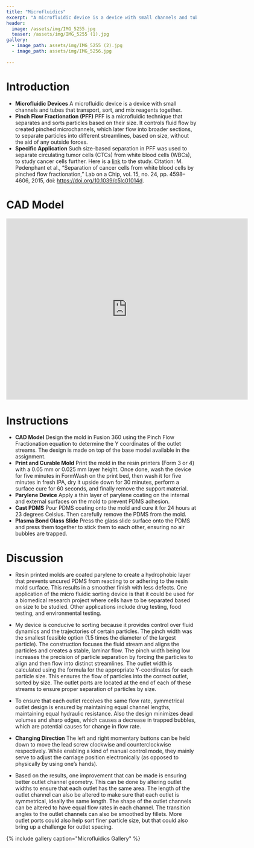 ```yaml
---
title: "Microfluidics"
excerpt: "A microfluidic device is a device with small channels and tubes that transport, sort, and mix reagents together."
header:
  image: /assets/img/IMG_5255.jpg
  teaser: /assets/img/IMG_5255 (1).jpg
gallery:
  - image_path: assets/img/IMG_5255 (2).jpg
  - image_path: assets/img/IMG_5256.jpg 
   
---
```


# Introduction

* **Microfluidic Devices** A microfluidic device is a device with small channels and tubes that transport, sort, and mix reagents together.
* **Pinch Flow Fractionation (PFF)** PFF is a microfluidic technique that separates and sorts particles based on their size. It controls fluid flow by created pinched microchannels, which later flow into broader sections, to separate particles into different streamlines, based on size, without the aid of any outside forces. 
* **Specific Application** Such size-based separation in PFF was used to separate circulating tumor cells (CTCs) from white blood cells (WBCs), to study cancer cells further. Here is a [link](https://pubs.rsc.org/en/content/articlelanding/2015/lc/c5lc01014d?utm_source=chatgpt.com) to the study. Citation: M. Pødenphant et al., “Separation of cancer cells from white blood cells by pinched flow fractionation,” Lab on a Chip, vol. 15, no. 24, pp. 4598–4606, 2015, doi: https://doi.org/10.1039/c5lc01014d.
‌

# CAD Model
<iframe src="https://vanderbilt643.autodesk360.com/shares/public/SH286ddQT78850c0d8a45202251d9212cebc?mode=embed" width="640" height="480" allowfullscreen="true" webkitallowfullscreen="true" mozallowfullscreen="true"  frameborder="0"></iframe>

# Instructions

* **CAD Model** Design the mold in Fusion 360 using the Pinch Flow Fractionation equation to determine the Y coordinates of the outlet streams. The design is made on top of the base model available in the assignment.
* **Print and Curable Mold** Print the mold in the resin printers (Form 3 or 4) with a 0.05 mm or 0.025 mm layer height. Once done, wash the device for five minutes in FormWash on the print bed, then wash it for five minutes in fresh IPA, dry it upside down for 30 minutes, perform a surface cure for 60 seconds, and finally remove the support material. 
* **Parylene Device** Apply a thin layer of parylene coating on the internal and external surfaces on the mold to prevent PDMS adhesion.
* **Cast PDMS** Pour PDMS coating onto the mold and cure it for 24 hours at 23 degrees Celsius. Then carefully remove the PDMS from the mold.
* **Plasma Bond Glass Slide** Press the glass slide surface onto the PDMS and press them together to stick them to each other, ensuring no air bubbles are trapped.

# Discussion

* Resin printed molds are coated parylene to create a hydrophobic layer that prevents uncured PDMS from reacting to or adhering to the resin mold surface. This results in a smoother finish with less defects. One application of the micro fluidic sorting device is that it could be used for a biomedical research project where cells have to be separated based on size to be studied. Other applications include drug testing, food testing, and environmental testing. 

* My device is conducive to sorting because it provides control over fluid dynamics and the trajectories of certain particles. The pinch width was the smallest feasible option (1.5 times the diameter of the largest particle). The construction focuses the fluid stream and aligns the particles and creates a stable, laminar flow. The pinch width being low increases the precision of particle separation by forcing the particles to align and then flow into distinct streamlines. The outlet width is calculated using the formula for the appropriate Y-coordinates for each particle size. This ensures the flow of particles into the correct outlet, sorted by size. The outlet ports are located at the end of each of these streams to ensure proper separation of particles by size.

* To ensure that each outlet receives the same flow rate, symmetrical outlet design is ensured by maintaining equal channel lengths, maintaining equal hydraulic resistance. Also the design minimizes dead volumes and sharp edges, which causes a decrease in trapped bubbles, which are potential causes for change in flow rate. 

* **Changing Direction** The left and right momentary buttons can be held down to move the lead screw clockwise and counterclockwise respectively. While enabling a kind of manual control mode, they mainly serve to adjust the carriage position electronically (as opposed to physically by using one’s hands).

* Based on the results, one improvement that can be made is ensuring better outlet channel geometry. This can be done by altering outlet widths to ensure that each outlet has the same area. The length of the outlet channel can also be altered to make sure that each outlet is symmetrical, ideally the same length. The shape of the outlet channels can be altered to have equal flow rates in each channel. The transition angles to the outlet channels can also be smoothed by fillets. More outlet ports could also help sort finer particle size, but that could also bring up a challenge for outlet spacing. 


{% include gallery caption="Microfluidics Gallery" %}

